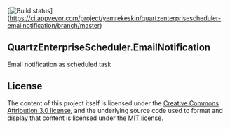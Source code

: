 [![Build status](https://ci.appveyor.com/api/projects/status/v1i9nmklfv1ot6sp/branch/master?svg=true)]
(https://ci.appveyor.com/project/yemrekeskin/quartzenterprisescheduler-emailnotification/branch/master)

## QuartzEnterpriseScheduler.EmailNotification
 Email notification as scheduled task

## License

The content of this project itself is licensed under the [Creative Commons Attribution 3.0 license](http://creativecommons.org/licenses/by/3.0/us/deed.en_US), and the underlying source code used to format and display that content is licensed under the [MIT license](http://opensource.org/licenses/mit-license.php).
